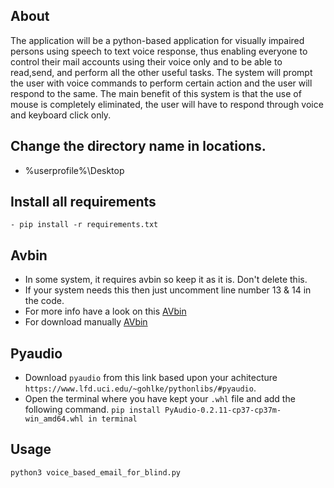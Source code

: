 ## About
   The application will be a python-based application for visually impaired persons using speech to text voice response, thus enabling everyone to control their mail accounts using their voice only and to be able to read,send, and perform all the other useful tasks. The system will prompt the user with voice commands to perform certain action and the user will respond to the same. The main benefit of this system is that the use of mouse is completely eliminated, the user will have to respond through voice and keyboard click only.

## Change the directory name in locations.
 - %userprofile%\Desktop

## Install all requirements
``` - pip install -r requirements.txt ```

## Avbin
 - In some system, it requires avbin so keep it as it is. Don't delete this.
 - If your system needs this then just uncomment line number 13 & 14 in the code.
 - For more info have a look on this [AVbin](https://github.com/AVbin/AVbin)
 - For download manually [AVbin](http://avbin.github.io/AVbin/Download.html)

## Pyaudio
 - Download `pyaudio` from this link based upon your achitecture 
 ``` https://www.lfd.uci.edu/~gohlke/pythonlibs/#pyaudio ```.
 - Open the terminal where you have kept your `.whl` file and add the following command.
 ``` pip install PyAudio-0.2.11-cp37-cp37m-win_amd64.whl in terminal ```
 
 ## Usage
 ```python3 voice_based_email_for_blind.py ```
